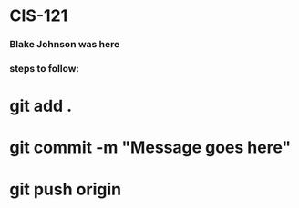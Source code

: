 # CIS-121

### Blake Johnson was here

### steps to follow:
# git add .
# git commit -m "Message goes here"
# git push origin
